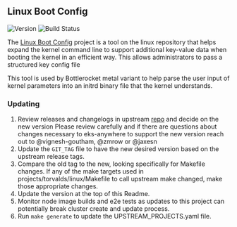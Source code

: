 ## **Linux Boot Config**
![Version](https://img.shields.io/badge/version-v5.17-blue)
![Build Status](https://codebuild.us-west-2.amazonaws.com/badges?uuid=eyJlbmNyeXB0ZWREYXRhIjoiQzVkSWVDSHVIYkNHSWdxMTVwMkI3RnFXVEMyeWdJbWplOUdUbFcxbkpEd3Zld05LaDhUYlRIK09xaFhTQ3doMVM2U3doWkpkOCt4NmVpYi85VzV1SnNNPSIsIml2UGFyYW1ldGVyU3BlYyI6Ik9ySnBzTE9LMnRwRWNhekgiLCJtYXRlcmlhbFNldFNlcmlhbCI6MX0%3D&branch=main)

The [Linux Boot Config](https://github.com/torvalds/linux/tree/master/tools/bootconfig) project is a tool on the linux repository that helps expand 
the kernel command line to support additional key-value data when booting the kernel in an efficient way. This allows administrators to pass a structured key config file

This tool is used by Bottlerocket metal variant to help parse the user input of kernel parameters into an initrd binary file that the kernel understands.

### Updating

1. Review releases and changelogs in upstream [repo](https://github.com/torvalds/linux/tree/master) and decide on the new version
   Please review carefully and if there are questions about changes necessary to eks-anywhere to support the new version reach out to @vignesh-goutham, @zmrow or @jaxesn
1. Update the `GIT_TAG` file to have the new desired version based on the upstream release tags.
1. Compare the old tag to the new, looking specifically for Makefile changes. If any of the make targets used in projects/torvalds/linux/Makefile to call upstream make changed, make those appropriate changes.
1. Update the version at the top of this Readme.
1. Monitor node image builds and e2e tests as updates to this project can potentially break cluster create and update process.
1. Run `make generate` to update the UPSTREAM_PROJECTS.yaml file.
